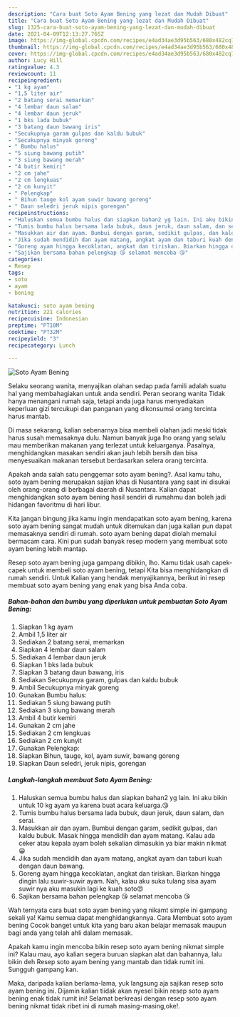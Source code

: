 ```yaml
---
description: "Cara buat Soto Ayam Bening yang lezat dan Mudah Dibuat"
title: "Cara buat Soto Ayam Bening yang lezat dan Mudah Dibuat"
slug: 1325-cara-buat-soto-ayam-bening-yang-lezat-dan-mudah-dibuat
date: 2021-04-09T12:13:27.765Z
image: https://img-global.cpcdn.com/recipes/e4ad34ae3d95b563/680x482cq70/soto-ayam-bening-foto-resep-utama.jpg
thumbnail: https://img-global.cpcdn.com/recipes/e4ad34ae3d95b563/680x482cq70/soto-ayam-bening-foto-resep-utama.jpg
cover: https://img-global.cpcdn.com/recipes/e4ad34ae3d95b563/680x482cq70/soto-ayam-bening-foto-resep-utama.jpg
author: Lucy Hill
ratingvalue: 4.3
reviewcount: 11
recipeingredient:
- "1 kg ayam"
- "1,5 liter air"
- "2 batang serai memarkan"
- "4 lembar daun salam"
- "4 lembar daun jeruk"
- "1 bks lada bubuk"
- "3 batang daun bawang iris"
- "Secukupnya garam gulpas dan kaldu bubuk"
- "Secukupnya minyak goreng"
- " Bumbu halus"
- "5 siung bawang putih"
- "3 siung bawang merah"
- "4 butir kemiri"
- "2 cm jahe"
- "2 cm lengkuas"
- "2 cm kunyit"
- " Pelengkap"
- " Bihun tauge kol ayam suwir bawang goreng"
- " Daun seledri jeruk nipis gorengan"
recipeinstructions:
- "Haluskan semua bumbu halus dan siapkan bahan2 yg lain. Ini aku bikin untuk 10 kg ayam ya karena buat acara keluarga.😘"
- "Tumis bumbu halus bersama lada bubuk, daun jeruk, daun salam, dan serai."
- "Masukkan air dan ayam. Bumbui dengan garam, sedikit gulpas, dan kaldu bubuk. Masak hingga mendidih dan ayam matang. Kalau ada ceker atau kepala ayam boleh sekalian dimasukin ya biar makin nikmat😀"
- "Jika sudah mendidih dan ayam matang, angkat ayam dan taburi kuah dengan daun bawang."
- "Goreng ayam hingga kecoklatan, angkat dan tiriskan. Biarkan hingga dingin lalu suwir-suwir ayam. Nah, kalau aku suka tulang sisa ayam suwir nya aku masukin lagi ke kuah soto😍"
- "Sajikan bersama bahan pelengkap 😘 selamat mencoba 😘"
categories:
- Resep
tags:
- soto
- ayam
- bening

katakunci: soto ayam bening 
nutrition: 221 calories
recipecuisine: Indonesian
preptime: "PT10M"
cooktime: "PT32M"
recipeyield: "3"
recipecategory: Lunch

---
```



![Soto Ayam Bening](https://img-global.cpcdn.com/recipes/e4ad34ae3d95b563/680x482cq70/soto-ayam-bening-foto-resep-utama.jpg)

Selaku seorang wanita, menyajikan olahan sedap pada famili adalah suatu hal yang membahagiakan untuk anda sendiri. Peran seorang  wanita Tidak hanya menangani rumah saja, tetapi anda juga harus menyediakan keperluan gizi tercukupi dan panganan yang dikonsumsi orang tercinta harus mantab.

Di masa  sekarang, kalian sebenarnya bisa membeli olahan jadi meski tidak harus susah memasaknya dulu. Namun banyak juga lho orang yang selalu mau memberikan makanan yang terlezat untuk keluarganya. Pasalnya, menghidangkan masakan sendiri akan jauh lebih bersih dan bisa menyesuaikan makanan tersebut berdasarkan selera orang tercinta. 



Apakah anda salah satu penggemar soto ayam bening?. Asal kamu tahu, soto ayam bening merupakan sajian khas di Nusantara yang saat ini disukai oleh orang-orang di berbagai daerah di Nusantara. Kalian dapat menghidangkan soto ayam bening hasil sendiri di rumahmu dan boleh jadi hidangan favoritmu di hari libur.

Kita jangan bingung jika kamu ingin mendapatkan soto ayam bening, karena soto ayam bening sangat mudah untuk ditemukan dan juga kalian pun dapat memasaknya sendiri di rumah. soto ayam bening dapat diolah memalui bermacam cara. Kini pun sudah banyak resep modern yang membuat soto ayam bening lebih mantap.

Resep soto ayam bening juga gampang dibikin, lho. Kamu tidak usah capek-capek untuk membeli soto ayam bening, tetapi Kita bisa menghidangkan di rumah sendiri. Untuk Kalian yang hendak menyajikannya, berikut ini resep membuat soto ayam bening yang enak yang bisa Anda coba.

<!--inarticleads1-->

##### Bahan-bahan dan bumbu yang diperlukan untuk pembuatan Soto Ayam Bening:

1. Siapkan 1 kg ayam
1. Ambil 1,5 liter air
1. Sediakan 2 batang serai, memarkan
1. Siapkan 4 lembar daun salam
1. Sediakan 4 lembar daun jeruk
1. Siapkan 1 bks lada bubuk
1. Siapkan 3 batang daun bawang, iris
1. Sediakan Secukupnya garam, gulpas dan kaldu bubuk
1. Ambil Secukupnya minyak goreng
1. Gunakan  Bumbu halus:
1. Sediakan 5 siung bawang putih
1. Sediakan 3 siung bawang merah
1. Ambil 4 butir kemiri
1. Gunakan 2 cm jahe
1. Sediakan 2 cm lengkuas
1. Sediakan 2 cm kunyit
1. Gunakan  Pelengkap:
1. Siapkan  Bihun, tauge, kol, ayam suwir, bawang goreng
1. Siapkan  Daun seledri, jeruk nipis, gorengan




<!--inarticleads2-->

##### Langkah-langkah membuat Soto Ayam Bening:

1. Haluskan semua bumbu halus dan siapkan bahan2 yg lain. Ini aku bikin untuk 10 kg ayam ya karena buat acara keluarga.😘
1. Tumis bumbu halus bersama lada bubuk, daun jeruk, daun salam, dan serai.
1. Masukkan air dan ayam. Bumbui dengan garam, sedikit gulpas, dan kaldu bubuk. Masak hingga mendidih dan ayam matang. Kalau ada ceker atau kepala ayam boleh sekalian dimasukin ya biar makin nikmat😀
1. Jika sudah mendidih dan ayam matang, angkat ayam dan taburi kuah dengan daun bawang.
1. Goreng ayam hingga kecoklatan, angkat dan tiriskan. Biarkan hingga dingin lalu suwir-suwir ayam. Nah, kalau aku suka tulang sisa ayam suwir nya aku masukin lagi ke kuah soto😍
1. Sajikan bersama bahan pelengkap 😘 selamat mencoba 😘




Wah ternyata cara buat soto ayam bening yang nikamt simple ini gampang sekali ya! Kamu semua dapat menghidangkannya. Cara Membuat soto ayam bening Cocok banget untuk kita yang baru akan belajar memasak maupun bagi anda yang telah ahli dalam memasak.

Apakah kamu ingin mencoba bikin resep soto ayam bening nikmat simple ini? Kalau mau, ayo kalian segera buruan siapkan alat dan bahannya, lalu bikin deh Resep soto ayam bening yang mantab dan tidak rumit ini. Sungguh gampang kan. 

Maka, daripada kalian berlama-lama, yuk langsung aja sajikan resep soto ayam bening ini. Dijamin kalian tiidak akan nyesel bikin resep soto ayam bening enak tidak rumit ini! Selamat berkreasi dengan resep soto ayam bening nikmat tidak ribet ini di rumah masing-masing,oke!.

